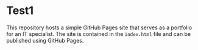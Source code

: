 # Test1

This repository hosts a simple GitHub Pages site that serves as a portfolio for an IT specialist. The site is contained in the `index.html` file and can be published using GitHub Pages.
